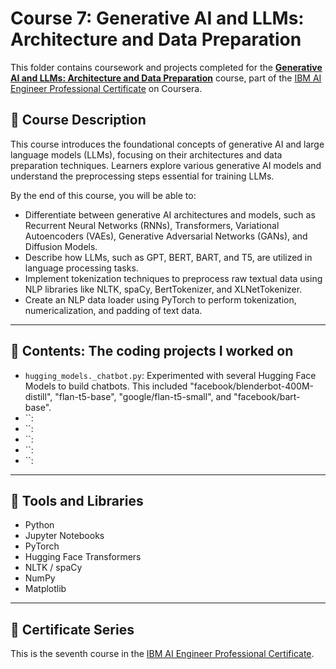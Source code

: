# Course 7: Generative AI and LLMs: Architecture and Data Preparation

This folder contains coursework and projects completed for the **[Generative AI and LLMs: Architecture and Data Preparation](https://www.coursera.org/learn/generative-ai-llm-architecture-data-preparation?specialization=ai-engineer)** course, part of the [IBM AI Engineer Professional Certificate](https://www.coursera.org/professional-certificates/ai-engineer) on Coursera.

## 🧠 Course Description

This course introduces the foundational concepts of generative AI and large language models (LLMs), focusing on their architectures and data preparation techniques. Learners explore various generative AI models and understand the preprocessing steps essential for training LLMs.

By the end of this course, you will be able to:

- Differentiate between generative AI architectures and models, such as Recurrent Neural Networks (RNNs), Transformers, Variational Autoencoders (VAEs), Generative Adversarial Networks (GANs), and Diffusion Models.
- Describe how LLMs, such as GPT, BERT, BART, and T5, are utilized in language processing tasks.
- Implement tokenization techniques to preprocess raw textual data using NLP libraries like NLTK, spaCy, BertTokenizer, and XLNetTokenizer.
- Create an NLP data loader using PyTorch to perform tokenization, numericalization, and padding of text data.

---

## 📂 Contents: The coding projects I worked on
- `hugging_models._chatbot.py`: Experimented with several Hugging Face Models to build chatbots. This included "facebook/blenderbot-400M-distill", "flan-t5-base", "google/flan-t5-small", and "facebook/bart-base".
- ``:
- ``:
- ``:
- ``:
- ``:
  
---

## 🔧 Tools and Libraries

- Python
- Jupyter Notebooks
- PyTorch
- Hugging Face Transformers
- NLTK / spaCy
- NumPy
- Matplotlib

---

## 📌 Certificate Series

This is the seventh course in the [IBM AI Engineer Professional Certificate](https://www.coursera.org/professional-certificates/ai-engineer).
